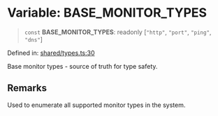 # Variable: BASE\_MONITOR\_TYPES

> `const` **BASE\_MONITOR\_TYPES**: readonly \[`"http"`, `"port"`, `"ping"`, `"dns"`\]

Defined in: [shared/types.ts:30](https://github.com/Nick2bad4u/Uptime-Watcher/blob/main/shared/types.ts#L30)

Base monitor types - source of truth for type safety.

## Remarks

Used to enumerate all supported monitor types in the system.
